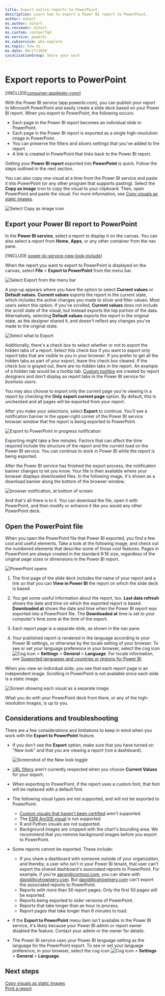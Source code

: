 ```yaml
---
title: Export entire reports to PowerPoint
description: Learn how to export a Power BI report to PowerPoint.
author: mihart
ms.author: mihart
ms.reviewer: mihart
ms.custom: contperfq4 
ms.service: powerbi
ms.subservice: pbi-explore
ms.topic: how-to
ms.date: 09/17/2020
LocalizationGroup: Share your work
---
```

# Export reports to PowerPoint

[!INCLUDE[consumer-appliesto-yynn](../includes/consumer-appliesto-yynn.md)]


With the Power BI service (app.powerbi.com), you can publish your report to Microsoft PowerPoint and easily create a slide deck based on your Power BI report. When you export to PowerPoint, the following occurs:

* Each page in the Power BI report becomes an individual slide in PowerPoint.
* Each page in the Power BI report is exported as a single high-resolution image in PowerPoint.
* You can preserve the filters and slicers settings that you've added to the report.
* A link is created in PowerPoint that links back to the Power BI report.

Getting your **Power BI report** exported into **PowerPoint** is quick. Follow the steps outlined in the next section.

You can also copy one visual at a time from the Power BI service and paste it into PowerPoint (or any other program that supports pasting). Select the **Copy as image** icon to copy the visual to your clipboard. Then, open PowerPoint and paste the visual. For more information, see [Copy visuals as static images](../visuals/power-bi-visualization-copy-paste.md).

![Select Copy as image icon](media/end-user-powerpoint/power-bi-copy.png)

## Export your Power BI report to PowerPoint
In the **Power BI service**, select a report to display it on the canvas. You can also select a report from **Home**, **Apps**, or any other container from the nav pane.

[!INCLUDE [power-bi-service-new-look-include](../includes/power-bi-service-new-look-include.md)]

When the report you want to export to PowerPoint is displayed on the canvas, select **File** > **Export to PowerPoint** from the menu bar.

![Select Export from the menu bar](media/end-user-powerpoint/power-bi-export.png)

A pop-up appears where you have the option to select **Current values** or **Default values**. **Current values** exports the report in the current state, which includes the active changes you made to slicer and filter values.  Most users select this option. If you've scrolled, **Current values** does not include the scroll state of the visual, but instead exports the top portion of the data. Alternatively, selecting **Default values** exports the report in the original state, as the *designer* shared it, and doesn't reflect any changes you've made to the original state.

![Select what to Export](media/end-user-powerpoint/power-bi-current-values.png)
 
Additionally, there's a check box to select whether or not to export the hidden tabs of a report. Select this check box if you want to export only report tabs that are visible to you in your browser. If you prefer to get all the hidden tabs as part of your export, leave this check box cleared. If the check box is grayed out, there are no hidden tabs in the report. An example of a hidden tab would be a tooltip tab. [Custom tooltips](../create-reports/desktop-tooltips.md) are created by report *designers* and don't display as report tabs in the Power BI service for *business users*. 

You may also choose to export only the current page you're viewing in a report by checking the **Only export current page** option.  By default, this is unchecked and all pages will be exported from your report.

After you make your selections, select **Export** to continue. You'll see a notification banner in the upper-right corner of the Power BI service browser window that the report is being exported to PowerPoint. 



![Export to PowerPoint in progress notification](media/end-user-powerpoint/power-bi-export-progress.png)

Exporting might take a few minutes. Factors that can affect the time required include the structure of the report and the current load on the Power BI service. You can continue to work in Power BI while the report is being exported.

After the Power BI service has finished the export process, the notification banner changes to let you know. Your file is then available where your browser displays downloaded files. In the following image, it's shown as a download banner along the bottom of the browser window.

![browser notification, at bottom of screen](media/end-user-powerpoint/power-bi-browsers.png)

And that's all there is to it. You can download the file, open it with PowerPoint, and then modify or enhance it like you would any other PowerPoint deck.

## Open the PowerPoint file
When you open the PowerPoint file that Power BI exported, you find a few cool and useful elements. Take a look at the following image, and check out the numbered elements that describe some of those cool features. Pages in PowerPoint are always created in the standard 9:16 size, regardless of the original page sizes or dimensions in the Power BI report.

![PowerPoint opens](media/end-user-powerpoint/power-bi-powerpoint-numbered.png)

1. The first page of the slide deck includes the name of your report and a link so that you can **View in Power BI** the report on which the slide deck is based.
2. You get some useful information about the report, too. **Last data refresh** shows the date and time on which the exported report is based. **Downloaded at** shows the date and time when the Power BI report was exported into a PowerPoint file. The **Downloaded at** time is set to your computer's time zone at the time of the export.


3. Each report page is a separate slide, as shown in the nav pane. 
4. Your published report is rendered in the language according to your Power BI settings, or otherwise by the locale setting of your browser. To see or set your language preference in your browser, select the cog icon ![Cog icon](media/end-user-powerpoint/power-bi-settings-icon.png) > **Settings** > **General** > **Language**. For locale information, see [Supported languages and countries or regions for Power BI](../fundamentals/supported-languages-countries-regions.md).


When you view an individual slide, you see that each report page is an independent image. Scrolling in PowerPoint is not available since each slide is a static image.

![Screen showing each visual as a separate image](media/end-user-powerpoint/power-bi-images.png)

What you do with your PowerPoint deck from there, or any of the high-resolution images, is up to you.

## Considerations and troubleshooting
There are a few considerations and limitations to keep in mind when you work with the **Export to PowerPoint** feature.
 

* If you don't see the **Export** option, make sure that you have turned on "New look" and that you are viewing a report (not a dashboard).

    ![Screenshot of the New look toggle](media/end-user-powerpoint/power-bi-new-look.png)

* [URL filters](../collaborate-share/service-url-filters.md) aren't currently respected when you choose **Current Values** for your export.

* When exporting to PowerPoint, if the report uses a custom font, that font will be replaced with a default font.

* The following visual types are not supported, and will not be exported to PowerPoint:
   - [Custom visuals that haven't been certified](../developer/visuals/power-bi-custom-visuals-certified.md) aren't supported. 
   - The [ESRI ArcGIS visual](../visuals/power-bi-visualizations-arcgis.md) is not supported
   - R and Python visuals are not supported.
   - Background images are cropped with the chart's bounding area. We recommend that you remove background images before you export to PowerPoint.

* Some reports cannot be exported. These include:
    - If you share a dashboard with someone outside of your organization, and thereby, a user who isn't in your Power BI tenant, that user can't export the shared dashboard's associated reports to PowerPoint. For example, if you're aaron@contoso.com, you can share with david@cohowinery.com. But david@cohowinery.com can't export the associated reports to PowerPoint.
    - Reports with more than 50 report pages. Only the first 50 pages will be exported.
    - Reports being exported to older versions of PowerPoint.
    - Reports that take longer than an hour to process. 
    - Report pages that take longer than 6 minutes to load. 

* If the **Export to PowerPoint** menu item isn't available in the Power BI service, it's likely because your Power BI admin or report owner disabled the feature. Contact your admin or the owner for details.
* The Power BI service uses your Power BI language setting as the language for the PowerPoint export. To see or set your language preference, in your browser, select the cog icon ![Cog icon](media/end-user-powerpoint/power-bi-settings-icon.png) > **Settings** > **General** > **Language**.



## Next steps
[Copy visuals as static images](../visuals/power-bi-visualization-copy-paste.md)    
[Print a report](end-user-print.md)
